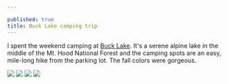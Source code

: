 ```yaml
---

published: true
title: Buck Lake camping trip
---
```

I spent the weekend camping at [Buck Lake](http://www.fs.usda.gov/recarea/mthood/null/recarea/?recid=52892&actid=50). It's a serene alpine lake in the middle of the Mt. Hood National Forest and the camping spots are an easy, mile-long hike from the parking lot. The fall colors were gorgeous.

![]({{site.cdn_path}}/2014/10/06/1.jpg)
![]({{site.cdn_path}}/2014/10/06/2.jpg)
![]({{site.cdn_path}}/2014/10/06/3.jpg)
![]({{site.cdn_path}}/2014/10/06/4.jpg)
